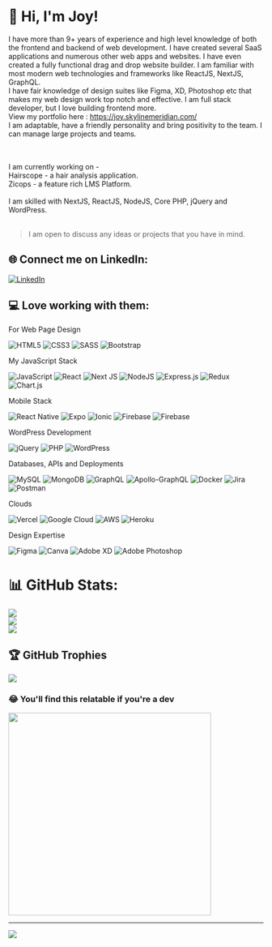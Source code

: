 # 💫 Hi, I'm Joy!
I have more than 9+ years of experience and high level knowledge of both the frontend and backend of web development. I have created several SaaS applications and numerous other web apps and websites. I have even created a fully functional drag and drop website builder. I am familiar with most modern web technologies and frameworks like ReactJS, NextJS, GraphQL.
<br>
I have fair knowledge of design suites like Figma, XD, Photoshop etc that makes my web design work top notch and effective. I am full stack developer, but I love building frontend more.
<br>
View my portfolio here : https://joy.skylinemeridian.com/
<br>
I am adaptable, have a friendly personality and bring positivity to the team. I can manage large projects and teams.

<br><br>I am currently working on - <br>Hairscope - a hair analysis application.<br>Zicops - a feature rich LMS Platform.<br><br>I am skilled with NextJS, ReactJS, NodeJS, Core PHP, jQuery and WordPress.<br><br>
<blockquote>
<p>I am open to discuss any ideas or projects that you have in mind.</p>
</blockquote>

## 🌐 Connect me on LinkedIn:
[![LinkedIn](https://img.shields.io/badge/LinkedIn-%230077B5.svg?logo=linkedin&logoColor=white)](https://linkedin.com/in/https://www.linkedin.com/in/jayanta-sarkar-web-app-developer/) 

## 💻 Love working with them:

<p> For Web Page Design </p>

![HTML5](https://img.shields.io/badge/html5-%23E34F26.svg?style=plastic&logo=html5&logoColor=white) 
![CSS3](https://img.shields.io/badge/css3-%231572B6.svg?style=plastic&logo=css3&logoColor=white) 
![SASS](https://img.shields.io/badge/SASS-hotpink.svg?style=plastic&logo=SASS&logoColor=white) 
![Bootstrap](https://img.shields.io/badge/bootstrap-%238511FA.svg?style=plastic&logo=bootstrap&logoColor=white) 

<p> My JavaScript Stack </p>

![JavaScript](https://img.shields.io/badge/javascript-%23323330.svg?style=plastic&logo=javascript&logoColor=%23F7DF1E) 
![React](https://img.shields.io/badge/react-%2320232a.svg?style=plastic&logo=react&logoColor=%2361DAFB) 
![Next JS](https://img.shields.io/badge/Next-black?style=plastic&logo=next.js&logoColor=white) 
![NodeJS](https://img.shields.io/badge/node.js-6DA55F?style=plastic&logo=node.js&logoColor=white) 
![Express.js](https://img.shields.io/badge/express.js-%23404d59.svg?style=plastic&logo=express&logoColor=%2361DAFB) 
![Redux](https://img.shields.io/badge/redux-%23593d88.svg?style=plastic&logo=redux&logoColor=white) 
![Chart.js](https://img.shields.io/badge/chart.js-F5788D.svg?style=plastic&logo=chart.js&logoColor=white) 

<p> Mobile Stack </p>

![React Native](https://img.shields.io/badge/react_native-%2320232a.svg?style=plastic&logo=react&logoColor=%2361DAFB)
![Expo](https://img.shields.io/badge/expo-1C1E24?style=plastic&logo=expo&logoColor=#D04A37) 
![Ionic](https://img.shields.io/badge/Ionic-%233880FF.svg?style=plastic&logo=Ionic&logoColor=white) 
![Firebase](https://img.shields.io/badge/firebase-%23039BE5.svg?style=plastic&logo=firebase)
![Firebase](https://img.shields.io/badge/Firebase-039BE5?style=plastic&logo=Firebase&logoColor=white) 

<p>WordPress Development</p>

![jQuery](https://img.shields.io/badge/jquery-%230769AD.svg?style=plastic&logo=jquery&logoColor=white) 
![PHP](https://img.shields.io/badge/php-%23777BB4.svg?style=plastic&logo=php&logoColor=white) 
![WordPress](https://img.shields.io/badge/WordPress-%23117AC9.svg?style=plastic&logo=WordPress&logoColor=white) 

<p>Databases, APIs and Deployments</p>

![MySQL](https://img.shields.io/badge/mysql-%2300000f.svg?style=plastic&logo=mysql&logoColor=white) 
![MongoDB](https://img.shields.io/badge/MongoDB-%234ea94b.svg?style=plastic&logo=mongodb&logoColor=white) 
![GraphQL](https://img.shields.io/badge/-GraphQL-E10098?style=plastic&logo=graphql&logoColor=white) 
![Apollo-GraphQL](https://img.shields.io/badge/-ApolloGraphQL-311C87?style=plastic&logo=apollo-graphql)
![Docker](https://img.shields.io/badge/docker-%230db7ed.svg?style=plastic&logo=docker&logoColor=white) 
![Jira](https://img.shields.io/badge/jira-%230A0FFF.svg?style=plastic&logo=jira&logoColor=white) 
![Postman](https://img.shields.io/badge/Postman-FF6C37?style=plastic&logo=postman&logoColor=white) 

<p>Clouds</p>

![Vercel](https://img.shields.io/badge/vercel-%23000000.svg?style=plastic&logo=vercel&logoColor=white) 
![Google Cloud](https://img.shields.io/badge/GoogleCloud-%234285F4.svg?style=plastic&logo=google-cloud&logoColor=white) 
![AWS](https://img.shields.io/badge/AWS-%23FF9900.svg?style=plastic&logo=amazon-aws&logoColor=white) 
![Heroku](https://img.shields.io/badge/heroku-%23430098.svg?style=plastic&logo=heroku&logoColor=white) 

<p>Design Expertise</p>

![Figma](https://img.shields.io/badge/figma-%23F24E1E.svg?style=plastic&logo=figma&logoColor=white) 
![Canva](https://img.shields.io/badge/Canva-%2300C4CC.svg?style=plastic&logo=Canva&logoColor=white) 
![Adobe XD](https://img.shields.io/badge/Adobe%20XD-470137?style=plastic&logo=Adobe%20XD&logoColor=#FF61F6) 
![Adobe Photoshop](https://img.shields.io/badge/adobe%20photoshop-%2331A8FF.svg?style=plastic&logo=adobe%20photoshop&logoColor=white) 




# 📊 GitHub Stats:
![](https://github-readme-stats.vercel.app/api?username=jtas01&theme=default&hide_border=false&include_all_commits=true&count_private=true)<br/>
![](https://github-readme-streak-stats.herokuapp.com/?user=jtas01&theme=default&hide_border=false)<br/>
![](https://github-readme-stats.vercel.app/api/top-langs/?username=jtas01&theme=default&hide_border=false&include_all_commits=true&count_private=true&layout=compact)

## 🏆 GitHub Trophies
![](https://github-profile-trophy.vercel.app/?username=jtas01&theme=radical&no-frame=false&no-bg=true&margin-w=4)

<!-- ### ✍️ Random Dev Quote
![](https://quotes-github-readme.vercel.app/api?type=horizontal&theme=radical)

### 🔝 Top Contributed Repo
![](https://github-contributor-stats.vercel.app/api?username=jtas01&limit=5&theme=monokai&combine_all_yearly_contributions=true) -->

### 😂 You'll find this relatable if you're a dev
<img src='https://randommeme-five.vercel.app/' style="height: 400px;"/>

---
[![](https://visitcount.itsvg.in/api?id=jtas01&icon=0&color=0)](https://visitcount.itsvg.in)

<!-- Proudly created with GPRM ( https://gprm.itsvg.in ) -->

<!--
**jtas01/jtas01** is a ✨ _special_ ✨ repository because its `README.md` (this file) appears on your GitHub profile.

Here are some ideas to get you started:

- 🔭 I’m currently working on ...
- 🌱 I’m currently learning ...
- 👯 I’m looking to collaborate on ...
- 🤔 I’m looking for help with ...
- 💬 Ask me about ...
- 📫 How to reach me: ...
- 😄 Pronouns: ...
- ⚡ Fun fact: ...
-->

